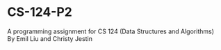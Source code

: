 # CS-124-P2
A programming assignment for CS 124 (Data Structures and Algorithms)<br/>
By Emil Liu and Christy Jestin
